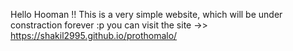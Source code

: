 Hello Hooman !! 
This is a very simple website, which will be under constraction forever :p 
you can visit the site ->>    https://shakil2995.github.io/prothomalo/
